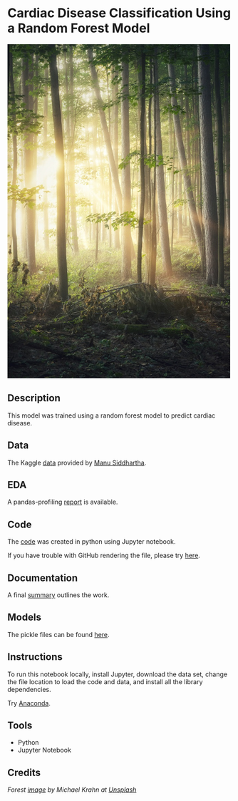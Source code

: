 # Cardiac Disease Classification Using a Random Forest Model

<img src="images/randomforest.jpg" width ="500">

## Description

This model was trained using a random forest model to predict cardiac disease. 

## Data

The Kaggle [data](https://www.kaggle.com/sid321axn/heart-statlog-cleveland-hungary-final) provided by [Manu Siddhartha](https://www.kaggle.com/sid321axn).

## EDA 

A pandas-profiling [report](https://sdloyd.github.io/CardiacRandomForest/pandasprofile/rfcardio-pandas-profile-report.html) is available.

## Code

The [code](https://github.com/SDLoyd/CardiacRandomForest/blob/master/code/FinalProject.ipynb) was created in python using Jupyter notebook.

If you have trouble with GitHub rendering the file, please try [here](https://nbviewer.jupyter.org/github/SDLoyd/CardiacRandomForest/blob/master/code/FinalProject.ipynb).

## Documentation

A final [summary](docs/FinalProject.pdf) outlines the work.

## Models

The pickle files can be found [here](https://github.com/SDLoyd/CardiacRandomForest/tree/master/pickle).

## Instructions

To run this notebook locally, install Jupyter, download the data set, change the file location to load the code and data, and install all the library dependencies.

Try [Anaconda](https://www.anaconda.com/).

## Tools 
 
* Python
* Jupyter Notebook

## Credits

_Forest [image](https://unsplash.com/photos/eGD69I3ODC4) by Michael Krahn at [Unsplash](https://unsplash.com/)_

